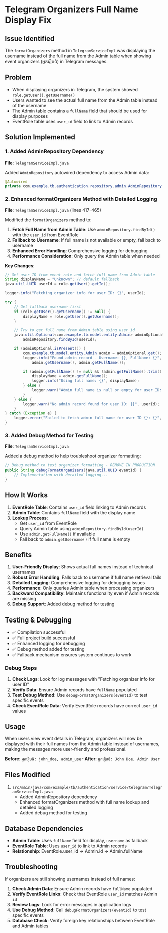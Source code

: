 # Telegram Organizers Full Name Display Fix

## Issue Identified

The `formatOrganizers` method in `TelegramServiceImpl` was displaying the username instead of the full name from the Admin table when showing event organizers (អ្នករៀបចំ) in Telegram messages.

## Problem

- When displaying organizers in Telegram, the system showed `role.getUser().getUsername()`
- Users wanted to see the actual full name from the Admin table instead of the username
- The Admin table contains a `fullName` field that should be used for display purposes
- EventRole table uses `user_id` field to link to Admin records

## Solution Implemented

### 1. Added AdminRepository Dependency

**File**: `TelegramServiceImpl.java`

Added `AdminRepository` autowired dependency to access Admin data:

```java
@Autowired
private com.example.tb.authentication.repository.admin.AdminRepository adminRepository;
```

### 2. Enhanced formatOrganizers Method with Detailed Logging

**File**: `TelegramServiceImpl.java` (lines 417-465)

Modified the `formatOrganizers` method to:

1. **Fetch Full Name from Admin Table**: Use `adminRepository.findById()` with the `user_id` from EventRole
2. **Fallback to Username**: If full name is not available or empty, fall back to username
3. **Enhanced Error Handling**: Comprehensive logging for debugging
4. **Performance Consideration**: Only query the Admin table when needed

**Key Changes**:

```java
// Get user ID from event role and fetch full name from Admin table
String displayName = "Unknown"; // default fallback
java.util.UUID userId = role.getUser().getId();

logger.info("Fetching organizer info for user ID: {}", userId);

try {
    // Get fallback username first
    if (role.getUser().getUsername() != null) {
        displayName = role.getUser().getUsername();
    }

    // Try to get full name from Admin table using user_id
    java.util.Optional<com.example.tb.model.entity.Admin> adminOptional =
        adminRepository.findById(userId);

    if (adminOptional.isPresent()) {
        com.example.tb.model.entity.Admin admin = adminOptional.get();
        logger.info("Found admin record - Username: {}, FullName: {}",
            admin.getUsername(), admin.getFullName());

        if (admin.getFullName() != null && !admin.getFullName().trim().isEmpty()) {
            displayName = admin.getFullName();
            logger.info("Using full name: {}", displayName);
        } else {
            logger.warn("Admin full name is null or empty for user ID: {}", userId);
        }
    } else {
        logger.warn("No admin record found for user ID: {}", userId);
    }
} catch (Exception e) {
    logger.error("Failed to fetch admin full name for user ID {}: {}", userId, e.getMessage(), e);
}
```

### 3. Added Debug Method for Testing

**File**: `TelegramServiceImpl.java`

Added a debug method to help troubleshoot organizer formatting:

```java
// Debug method to test organizer formatting - REMOVE IN PRODUCTION
public String debugFormatOrganizers(java.util.UUID eventId) {
    // Implementation with detailed logging...
}
```

## How It Works

1. **EventRole Table**: Contains `user_id` field linking to Admin records
2. **Admin Table**: Contains `fullName` field with the display name
3. **Lookup Process**:
   - Get `user_id` from EventRole
   - Query Admin table using `adminRepository.findById(userId)`
   - Use `admin.getFullName()` if available
   - Fall back to `admin.getUsername()` if full name is empty

## Benefits

1. **User-Friendly Display**: Shows actual full names instead of technical usernames
2. **Robust Error Handling**: Falls back to username if full name retrieval fails
3. **Detailed Logging**: Comprehensive logging for debugging issues
4. **Performance**: Only queries Admin table when processing organizers
5. **Backward Compatibility**: Maintains functionality even if Admin records are missing
6. **Debug Support**: Added debug method for testing

## Testing & Debugging

- ✅ Compilation successful
- ✅ Full project build successful
- ✅ Enhanced logging for debugging
- ✅ Debug method added for testing
- ✅ Fallback mechanism ensures system continues to work

### Debug Steps

1. **Check Logs**: Look for log messages with "Fetching organizer info for user ID"
2. **Verify Data**: Ensure Admin records have `fullName` populated
3. **Test Debug Method**: Use `debugFormatOrganizers(eventId)` to test specific events
4. **Check EventRole Data**: Verify EventRole records have correct `user_id` values

## Usage

When users view event details in Telegram, organizers will now be displayed with their full names from the Admin table instead of usernames, making the messages more user-friendly and professional.

**Before**: `អ្នករៀបចំ: john_doe, admin_user`
**After**: `អ្នករៀបចំ: John Doe, Admin User`

## Files Modified

1. `src/main/java/com/example/tb/authentication/service/telegram/TelegramServiceImpl.java`
   - Added AdminRepository dependency
   - Enhanced formatOrganizers method with full name lookup and detailed logging
   - Added debug method for testing

## Database Dependencies

- **Admin Table**: Uses `fullName` field for display, `username` as fallback
- **EventRole Table**: Uses `user_id` to link to Admin records
- **Relationship**: EventRole.user_id → Admin.id → Admin.fullName

## Troubleshooting

If organizers are still showing usernames instead of full names:

1. **Check Admin Data**: Ensure Admin records have `fullName` populated
2. **Verify EventRole Links**: Check that EventRole `user_id` matches Admin `id`
3. **Review Logs**: Look for error messages in application logs
4. **Use Debug Method**: Call `debugFormatOrganizers(eventId)` to test specific events
5. **Database Check**: Verify foreign key relationships between EventRole and Admin tables
